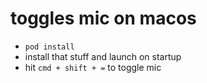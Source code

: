 # toggles mic on macos

- `pod install`
- install that stuff and launch on startup
- hit `cmd + shift + =` to toggle mic
